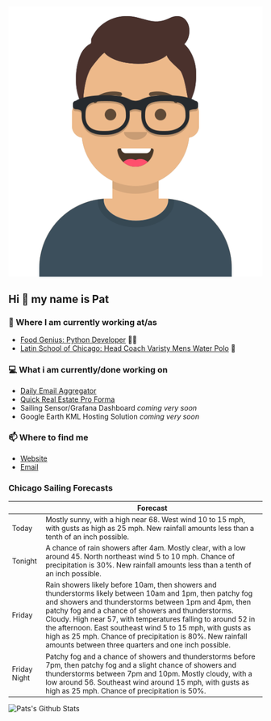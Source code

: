 [![Social banner for p-j-falconer](https://raw.githubusercontent.com/P-J-FALCONER/P-J-FALCONER/master/assets/avataaars.svg)](https://patfalconer.com/)
## Hi :wave: my name is Pat

### 💼 Where I am currently working at/as
- [Food Genius: Python Developer](https://getfoodgenius.com/) 🍔🐍
- [Latin School of Chicago: Head Coach Varisty Mens Water Polo](https://www.latinschool.org/) 🤽


### 💻 What i am currently/done working on
 - [Daily Email Aggregator](https://github.com/P-J-FALCONER/dott_daily_mail)
 - [Quick Real Estate Pro Forma](https://github.com/P-J-FALCONER/henry)
 - Sailing Sensor/Grafana Dashboard *coming very soon*
 - Google Earth KML Hosting Solution *coming very soon*

### 📫 Where to find me
 - [Website](https://patfalconer.com/)
 - [Email](mailto:patrick.j.falconer@gmail.com)


### Chicago Sailing Forecasts
|   | Forecast  |
|---|---|
| Today | Mostly sunny, with a high near 68. West wind 10 to 15 mph, with gusts as high as 25 mph. New rainfall amounts less than a tenth of an inch possible. |
| Tonight | A chance of rain showers after 4am. Mostly clear, with a low around 45. North northeast wind 5 to 10 mph. Chance of precipitation is 30%. New rainfall amounts less than a tenth of an inch possible. |
| Friday | Rain showers likely before 10am, then showers and thunderstorms likely between 10am and 1pm, then patchy fog and showers and thunderstorms between 1pm and 4pm, then patchy fog and a chance of showers and thunderstorms. Cloudy. High near 57, with temperatures falling to around 52 in the afternoon. East southeast wind 5 to 15 mph, with gusts as high as 25 mph. Chance of precipitation is 80%. New rainfall amounts between three quarters and one inch possible. |
| Friday Night | Patchy fog and a chance of showers and thunderstorms before 7pm, then patchy fog and a slight chance of showers and thunderstorms between 7pm and 10pm. Mostly cloudy, with a low around 56. Southeast wind around 15 mph, with gusts as high as 25 mph. Chance of precipitation is 50%. |

![Pats's Github Stats](https://github-readme-stats.vercel.app/api?username=p-j-falconer&show_icons=true&theme=radical)
